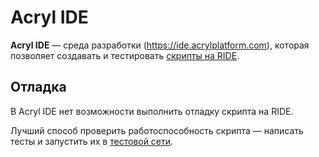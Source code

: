 # Acryl IDE

**Acryl IDE** — среда разработки (<https://ide.acrylplatform.com>), которая позволяет создавать и тестировать [скрипты на RIDE](/ride/script.md).

## Отладка

В Acryl IDE нет возможности выполнить отладку скрипта на RIDE.

Лучший способ проверить работоспособность скрипта — написать тесты и запустить их в [тестовой сети](/blockchain/blockchain-network/test-network.md).

